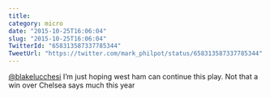 ```yaml
---
title: 
category: micro
date: "2015-10-25T16:06:04"
slug: "2015-10-25T16:06:04"
TwitterId: "658313587337785344"
TweetUrl: "https://twitter.com/mark_philpot/status/658313587337785344"
---
```


[@blakelucchesi](https://twitter.com/blakelucchesi) I’m just hoping west ham can
continue this play. Not that a win over Chelsea says much this year
